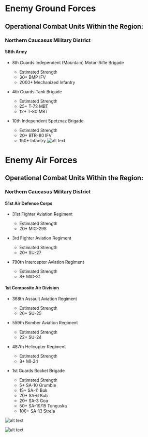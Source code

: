 # Enemy Ground Forces

## Operational Combat Units Within the Region:
### Northern Caucasus Military District
#### 58th Army
- 8th Guards Independent (Mountain) Motor-Rifle Brigade
  * Estimated Strength
  * 30+ BMP IFV
  *  2000+ Mechanized Infantry
  
- 4th Guards Tank Brigade
  * Estimated Strength
  * 25+ T-72 MBT
  * 12+ T-80 MBT
  
- 10th Independent Spetznaz Brigade
  * Estimated Strength
  * 20+ BTR-80 IFV
  * 150+ Infantry
![alt text](https://github.com/Virtual-Carrier-Strike-Group-Three/Operation-Citadel-Curtain/blob/master/Images/Georgia%20Enemy%20SOM.PNG "Enemy Ground Forces")

# Enemy Air Forces

## Operational Combat Units Within the Region:
### Northern Caucasus Military District
#### 51st Air Defence Corps
- 31st Fighter Aviation Regiment
  * Estimated Strength
  * 20+ MIG-29S
  
- 3rd Fighter Aviation Regiment
  * Estimated Strength
  * 20+ SU-27
  
- 790th Interceptor Aviation Regiment
  * Estimated Strength
  * 8+ MIG-31

#### 1st Composite Air Division
- 368th Assault Aviation Regiment
  * Estimated Strength
  * 26+ SU-25
  
- 559th Bomber Aviation Regiment
  * Estimated Strength
  * 22+ SU-24
  
- 487th Helicopter Regiment
  * Estimated Strength
  * 8+ MI-24
  
- 1st Guards Rocket Brigade
  * Estimated Strength
  * 5+ SA-10 Grumble
  * 15+ SA-11 Buk
  * 20+ SA-6 Kub
  * 20+ SA-3 Goa
  * 50+ SA-19/15 Tunguska
  * 100+ SA-13 Strela

![alt text](https://github.com/Virtual-Carrier-Strike-Group-Three/Operation-Citadel-Curtain/blob/master/Images/Georgia%20Enemy%20AF1.PNG "Enemy Air Forces")

![alt text](https://github.com/Virtual-Carrier-Strike-Group-Three/Operation-Citadel-Curtain/blob/master/Images/Georgia%20Enemy%20AF2.PNG "Enemy Air Forces")
